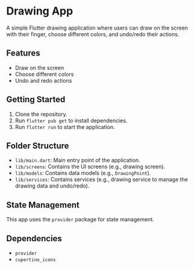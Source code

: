 # Drawing App

A simple Flutter drawing application where users can draw on the screen with their finger, choose different colors, and undo/redo their actions.

## Features

*   Draw on the screen
*   Choose different colors
*   Undo and redo actions

## Getting Started

1.  Clone the repository.
2.  Run `flutter pub get` to install dependencies.
3.  Run `flutter run` to start the application.

## Folder Structure

*   `lib/main.dart`: Main entry point of the application.
*   `lib/screens`: Contains the UI screens (e.g., drawing screen).
*   `lib/models`: Contains data models (e.g., `DrawingPoint`).
*   `lib/services`: Contains services (e.g., drawing service to manage the drawing data and undo/redo).

## State Management

This app uses the `provider` package for state management.

## Dependencies

*   `provider`
*   `cupertino_icons`

